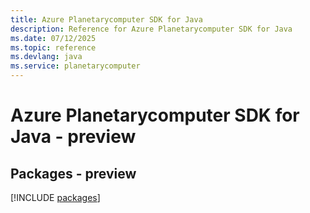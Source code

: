 ```yaml
---
title: Azure Planetarycomputer SDK for Java
description: Reference for Azure Planetarycomputer SDK for Java
ms.date: 07/12/2025
ms.topic: reference
ms.devlang: java
ms.service: planetarycomputer
---
```

# Azure Planetarycomputer SDK for Java - preview
## Packages - preview
[!INCLUDE [packages](planetarycomputer-index.md)]